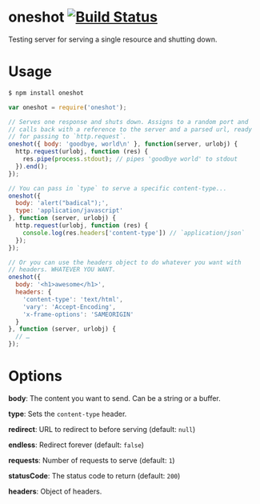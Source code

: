 # oneshot [![Build Status](https://secure.travis-ci.org/brianloveswords/oneshot.png?branch=master)](http://travis-ci.org/brianloveswords/oneshot)

Testing server for serving a single resource and shutting down.

# Usage

```bash
$ npm install oneshot
```

```js
var oneshot = require('oneshot');

// Serves one response and shuts down. Assigns to a random port and
// calls back with a reference to the server and a parsed url, ready
// for passing to `http.request`.
oneshot({ body: 'goodbye, world\n' }, function(server, urlobj) {
  http.request(urlobj, function (res) {
    res.pipe(process.stdout); // pipes 'goodbye world' to stdout
  }).end();
});
```

```js
// You can pass in `type` to serve a specific content-type...
oneshot({
  body: 'alert("badical");',
  type: 'application/javascript'
}, function (server, urlobj) {
  http.request(urlobj, function (res) {
    console.log(res.headers['content-type']) // `application/json`
  });
});
```

```js
// Or you can use the headers object to do whatever you want with
// headers. WHATEVER YOU WANT.
oneshot({
  body: '<h1>awesome</h1>',
  headers: {
    'content-type': 'text/html',
    'vary': 'Accept-Encoding',
    'x-frame-options': 'SAMEORIGIN'
  }
}, function (server, urlobj) {
  // …
});
```

# Options
**body**: The content you want to send. Can be a string or a buffer.

**type**: Sets the `content-type` header.

**redirect**: URL to redirect to before serving (default: `null`)

**endless**: Redirect forever (default: `false`)

**requests**: Number of requests to serve (default: `1`)

**statusCode**: The status code to return (default: `200`)

**headers**: Object of headers.

